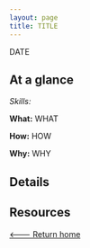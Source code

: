 ```yaml
---
layout: page
title: TITLE
---
```


DATE

## At a glance

_Skills:_

**What:** WHAT

**How:** HOW

**Why:** WHY

## Details

## Resources

[<--- Return home]({{site.url}})

